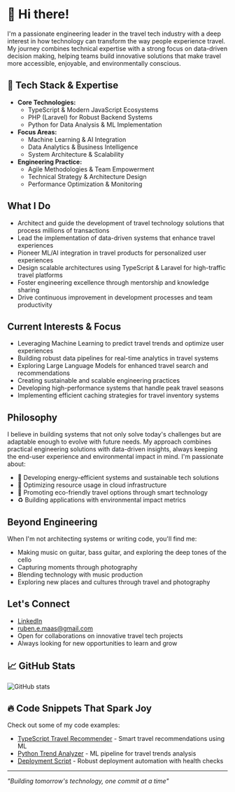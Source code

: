 # 👋 Hi there! 

I'm a passionate engineering leader in the travel tech industry with a deep interest in how technology can transform the way people experience travel. My journey combines technical expertise with a strong focus on data-driven decision making, helping teams build innovative solutions that make travel more accessible, enjoyable, and environmentally conscious.

## 🔧 Tech Stack & Expertise

- **Core Technologies:** 
  - TypeScript & Modern JavaScript Ecosystems
  - PHP (Laravel) for Robust Backend Systems
  - Python for Data Analysis & ML Implementation
- **Focus Areas:** 
  - Machine Learning & AI Integration
  - Data Analytics & Business Intelligence
  - System Architecture & Scalability
- **Engineering Practice:** 
  - Agile Methodologies & Team Empowerment
  - Technical Strategy & Architecture Design
  - Performance Optimization & Monitoring

## What I Do

- Architect and guide the development of travel technology solutions that process millions of transactions
- Lead the implementation of data-driven systems that enhance travel experiences
- Pioneer ML/AI integration in travel products for personalized user experiences
- Design scalable architectures using TypeScript & Laravel for high-traffic travel platforms
- Foster engineering excellence through mentorship and knowledge sharing
- Drive continuous improvement in development processes and team productivity

## Current Interests & Focus

- Leveraging Machine Learning to predict travel trends and optimize user experiences
- Building robust data pipelines for real-time analytics in travel systems
- Exploring Large Language Models for enhanced travel search and recommendations
- Creating sustainable and scalable engineering practices
- Developing high-performance systems that handle peak travel seasons
- Implementing efficient caching strategies for travel inventory systems

## Philosophy

I believe in building systems that not only solve today's challenges but are adaptable enough to evolve with future needs. My approach combines practical engineering solutions with data-driven insights, always keeping the end-user experience and environmental impact in mind. I'm passionate about:

- 🌱 Developing energy-efficient systems and sustainable tech solutions
- 🔋 Optimizing resource usage in cloud infrastructure
- 💚 Promoting eco-friendly travel options through smart technology
- ♻️ Building applications with environmental impact metrics

## Beyond Engineering

When I'm not architecting systems or writing code, you'll find me:
- Making music on guitar, bass guitar, and exploring the deep tones of the cello
- Capturing moments through photography
- Blending technology with music production
- Exploring new places and cultures through travel and photography

## Let's Connect

- [LinkedIn](https://www.linkedin.com/in/rubenmaas/)
- ruben.e.maas@gmail.com
- Open for collaborations on innovative travel tech projects
- Always looking for new opportunities to learn and grow

## 📈 GitHub Stats

![GitHub stats](https://github-readme-stats.vercel.app/api?username=rubenmaas&show_icons=true&theme=radical)

## 🔥 Code Snippets That Spark Joy

Check out some of my code examples:
- [TypeScript Travel Recommender](https://github.com/yourusername/code-examples/blob/main/src/travel-recommender.ts) - Smart travel recommendations using ML
- [Python Trend Analyzer](https://github.com/yourusername/code-examples/blob/main/src/travel_trend_analyzer.py) - ML pipeline for travel trends analysis
- [Deployment Script](https://github.com/yourusername/code-examples/blob/main/scripts/deploy.sh) - Robust deployment automation with health checks

---
*"Building tomorrow's technology, one commit at a time"*
